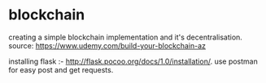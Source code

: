 # blockchain
creating a simple blockchain implementation and it's decentralisation.
source: https://www.udemy.com/build-your-blockchain-az

installing flask :- http://flask.pocoo.org/docs/1.0/installation/.
use postman for easy post and get requests.
